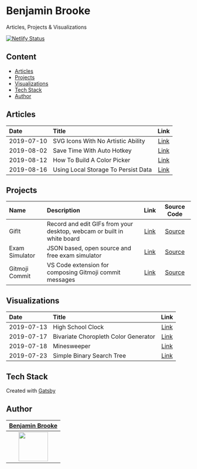 # Benjamin Brooke

Articles, Projects & Visualizations

[![Netlify Status](https://api.netlify.com/api/v1/badges/11084e11-53c5-43b8-aa79-47b851c8c14b/deploy-status)](https://app.netlify.com/sites/benjaminadk/deploys)

## Content

- [Articles](#articles)
- [Projects](#projects)
- [Visualizations](#visualizations)
- [Tech Stack](#tech-stack)
- [Author](#author)

## Articles

| Date       | Title                               |                                       Link                                        |
| :--------- | :---------------------------------- | :-------------------------------------------------------------------------------: |
| 2019-07-10 | SVG Icons With No Artistic Ability  | [Link](https://benjaminadk.netlify.com/posts/svg-icons-with-no-artistic-ability/) |
| 2019-08-02 | Save Time With Auto Hotkey          |     [Link](https://benjaminadk.netlify.com/posts/save-time-with-auto-hotkey/)     |
| 2019-08-12 | How To Build A Color Picker         |        [Link](https://benjaminadk.netlify.com/how-to-build-a-color-picker)        |
| 2019-08-16 | Using Local Storage To Persist Data | [Link](https://benjaminadk.netlify.com/posts/using-local-storage-to-persist-data) |

## Projects

| Name           | Description                                                            |                                        Link                                        |                      Source Code                      |
| :------------- | :--------------------------------------------------------------------- | :--------------------------------------------------------------------------------: | :---------------------------------------------------: |
| GifIt          | Record and edit GIFs from your desktop, webcam or built in white board |              [Link](https://benjaminadk.netlify.com/projects/gifit/)               |    [Source](https://github.com/benjaminadk/gifit)     |
| Exam Simulator | JSON based, open source and free exam simulator                        |                     [Link](https://exam-maker.herokuapp.com/)                      | [Source](https://github.com/exam-simulator/simulator) |
| Gitmoji Commit | VS Code extension for composing Gitmoji commit messages                | [Link](https://marketplace.visualstudio.com/items?itemName=benjaminadk.emojis4git) |   [Source](https://github.com/benjaminadk/emojigit)   |

## Visualizations

| Date       | Title                                |                                            Link                                             |
| :--------- | :----------------------------------- | :-----------------------------------------------------------------------------------------: |
| 2019-07-13 | High School Clock                    |          [Link](https://benjaminadk.netlify.com/visualizations/high-school-clock)           |
| 2019-07-17 | Bivariate Choropleth Color Generator | [Link](https://benjaminadk.netlify.com/visualizations/bivariate-choropleth-color-generator) |
| 2019-07-18 | Minesweeper                          |             [Link](https://benjaminadk.netlify.com/visualizations/minesweeper)              |
| 2019-07-23 | Simple Binary Search Tree            |      [Link](https://benjaminadk.netlify.com/visualizations/simple-binary-search-tree)       |

## Tech Stack

Created with [Gatsby](https://www.gatsbyjs.org/)

## Author

|                              [**Benjamin Brooke**](https://github.com/benjaminadk)                              |
| :-------------------------------------------------------------------------------------------------------------: |
| [<img src="https://avatars2.githubusercontent.com/u/28043421?s=80" width="80">](https://github.com/benjaminadk) |
